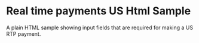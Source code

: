 # Real time payments US Html Sample

A plain HTML sample showing input fields that are required for making a US RTP payment.
